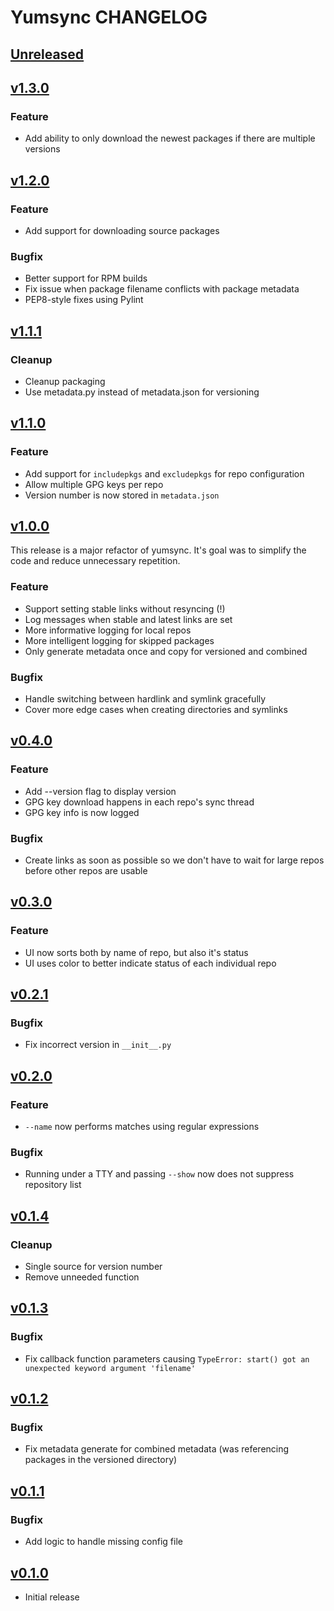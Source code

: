 Yumsync CHANGELOG
=================

[Unreleased]
------------

[v1.3.0]
--------

### Feature

* Add ability to only download the newest packages if there are
  multiple versions

[v1.2.0]
--------

### Feature

* Add support for downloading source packages

### Bugfix

* Better support for RPM builds
* Fix issue when package filename conflicts with package metadata
* PEP8-style fixes using Pylint

[v1.1.1]
--------

### Cleanup

* Cleanup packaging
* Use metadata.py instead of metadata.json for versioning

[v1.1.0]
--------

### Feature

* Add support for `includepkgs` and `excludepkgs` for repo configuration
* Allow multiple GPG keys per repo
* Version number is now stored in `metadata.json`

[v1.0.0]
--------

This release is a major refactor of yumsync. It's goal was
to simplify the code and reduce unnecessary repetition.

### Feature

* Support setting stable links without resyncing (!)
* Log messages when stable and latest links are set
* More informative logging for local repos
* More intelligent logging for skipped packages
* Only generate metadata once and copy for versioned and combined

### Bugfix

* Handle switching between hardlink and symlink gracefully
* Cover more edge cases when creating directories and symlinks

[v0.4.0]
--------

### Feature

* Add --version flag to display version
* GPG key download happens in each repo's sync thread
* GPG key info is now logged

### Bugfix

* Create links as soon as possible so we don't have to
  wait for large repos before other repos are usable

[v0.3.0]
--------

### Feature

* UI now sorts both by name of repo, but also it's status
* UI uses color to better indicate status of each individual repo

[v0.2.1]
--------

### Bugfix

* Fix incorrect version in `__init__.py`

[v0.2.0]
--------

### Feature

* `--name` now performs matches using regular expressions

### Bugfix

* Running under a TTY and passing `--show`
  now does not suppress repository list

[v0.1.4]
--------

### Cleanup

* Single source for version number
* Remove unneeded function

[v0.1.3]
--------

### Bugfix

* Fix callback function parameters causing
  `TypeError: start() got an unexpected keyword argument 'filename'`

[v0.1.2]
--------

### Bugfix

* Fix metadata generate for combined metadata
  (was referencing packages in the versioned directory)

[v0.1.1]
--------

### Bugfix

* Add logic to handle missing config file

[v0.1.0]
--------

* Initial release

[Unreleased]: https://github.com/jrwesolo/yumsync/compare/v1.3.0...HEAD
[v1.3.0]: https://github.com/jrwesolo/yumsync/compare/v1.2.0...v1.3.0
[v1.2.0]: https://github.com/jrwesolo/yumsync/compare/v1.1.1...v1.2.0
[v1.1.1]: https://github.com/jrwesolo/yumsync/compare/v1.1.0...v1.1.1
[v1.1.0]: https://github.com/jrwesolo/yumsync/compare/v1.0.0...v1.1.0
[v1.0.0]: https://github.com/jrwesolo/yumsync/compare/v0.4.0...v1.0.0
[v0.4.0]: https://github.com/jrwesolo/yumsync/compare/v0.3.0...v0.4.0
[v0.3.0]: https://github.com/jrwesolo/yumsync/compare/v0.2.1...v0.3.0
[v0.2.1]: https://github.com/jrwesolo/yumsync/compare/v0.2.0...v0.2.1
[v0.2.0]: https://github.com/jrwesolo/yumsync/compare/v0.1.4...v0.2.0
[v0.1.4]: https://github.com/jrwesolo/yumsync/compare/v0.1.3...v0.1.4
[v0.1.3]: https://github.com/jrwesolo/yumsync/compare/v0.1.2...v0.1.3
[v0.1.2]: https://github.com/jrwesolo/yumsync/compare/v0.1.1...v0.1.2
[v0.1.1]: https://github.com/jrwesolo/yumsync/compare/v0.1.0...v0.1.1
[v0.1.0]: https://github.com/jrwesolo/yumsync/compare/d614f60...v0.1.0
